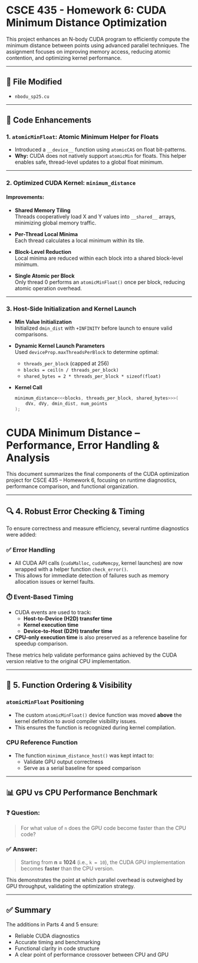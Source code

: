 # CSCE 435 - Homework 6: CUDA Minimum Distance Optimization

This project enhances an N-body CUDA program to efficiently compute the minimum distance between points using advanced parallel techniques. The assignment focuses on improving memory access, reducing atomic contention, and optimizing kernel performance.

---

## 📁 File Modified
- `nbodu_sp25.cu`

---

## 🔧 Code Enhancements

### 1. `atomicMinFloat`: Atomic Minimum Helper for Floats
- Introduced a `__device__` function using `atomicCAS` on float bit-patterns.
- **Why:** CUDA does not natively support `atomicMin` for floats. This helper enables safe, thread-level updates to a global float minimum.

---

### 2. Optimized CUDA Kernel: `minimum_distance`

#### Improvements:
- **Shared Memory Tiling**  
  Threads cooperatively load X and Y values into `__shared__` arrays, minimizing global memory traffic.
  
- **Per-Thread Local Minima**  
  Each thread calculates a local minimum within its tile.

- **Block-Level Reduction**  
  Local minima are reduced within each block into a shared block-level minimum.

- **Single Atomic per Block**  
  Only thread 0 performs an `atomicMinFloat()` once per block, reducing atomic operation overhead.

---

### 3. Host-Side Initialization and Kernel Launch

- **Min Value Initialization**  
  Initialized `dmin_dist` with `+INFINITY` before launch to ensure valid comparisons.

- **Dynamic Kernel Launch Parameters**  
  Used `deviceProp.maxThreadsPerBlock` to determine optimal:
  - `threads_per_block` (capped at 256)
  - `blocks = ceil(n / threads_per_block)`
  - `shared_bytes = 2 * threads_per_block * sizeof(float)`

- **Kernel Call**  
  ```cpp
  minimum_distance<<<blocks, threads_per_block, shared_bytes>>>(
      dVx, dVy, dmin_dist, num_points
  );

# CUDA Minimum Distance – Performance, Error Handling & Analysis

This document summarizes the final components of the CUDA optimization project for CSCE 435 – Homework 6, focusing on runtime diagnostics, performance comparison, and functional organization.

---

## 🔍 4. Robust Error Checking & Timing

To ensure correctness and measure efficiency, several runtime diagnostics were added:

### ✅ Error Handling
- All CUDA API calls (`cudaMalloc`, `cudaMemcpy`, kernel launches) are now wrapped with a helper function `check_error()`.
- This allows for immediate detection of failures such as memory allocation issues or kernel faults.

### ⏱️ Event-Based Timing
- CUDA events are used to track:
  - **Host-to-Device (H2D) transfer time**
  - **Kernel execution time**
  - **Device-to-Host (D2H) transfer time**
- **CPU-only execution time** is also preserved as a reference baseline for speedup comparison.

These metrics help validate performance gains achieved by the CUDA version relative to the original CPU implementation.

---

## 📐 5. Function Ordering & Visibility

### `atomicMinFloat` Positioning
- The custom `atomicMinFloat()` device function was moved **above** the kernel definition to avoid compiler visibility issues.
- This ensures the function is recognized during kernel compilation.

### CPU Reference Function
- The function `minimum_distance_host()` was kept intact to:
  - Validate GPU output correctness
  - Serve as a serial baseline for speed comparison

---

## 📊 GPU vs CPU Performance Benchmark

### ❓ Question:
> For what value of `n` does the GPU code become faster than the CPU code?

### ✅ Answer:
> Starting from **n = 1024** (i.e., `k = 10`), the CUDA GPU implementation becomes **faster** than the CPU version.

This demonstrates the point at which parallel overhead is outweighed by GPU throughput, validating the optimization strategy.

---

## ✅ Summary

The additions in Parts 4 and 5 ensure:
- Reliable CUDA diagnostics
- Accurate timing and benchmarking
- Functional clarity in code structure
- A clear point of performance crossover between CPU and GPU

